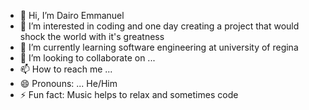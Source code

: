 - 👋 Hi, I’m Dairo Emmanuel
- 👀 I’m interested in coding and one day creating a project that would shock the world with it's greatness
- 🌱 I’m currently learning software  engineering at university of regina
- 💞️ I’m looking to collaborate on ...
- 📫 How to reach me ...
- 😄 Pronouns: ... He/Him
- ⚡ Fun fact: Music helps to relax and sometimes code

<!---
Empetizzy/Empetizzy is a ✨ special ✨ repository because its `README.md` (this file) appears on your GitHub profile.
You can click the Preview link to take a look at your changes.
--->
